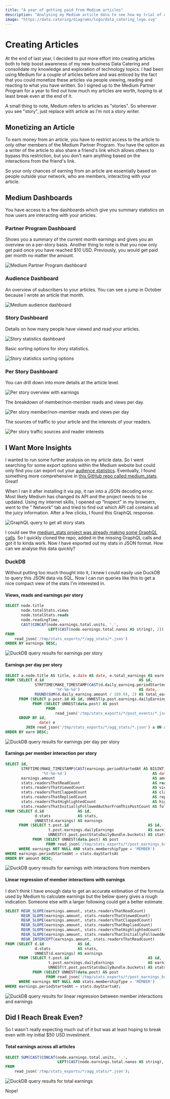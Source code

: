 ```yaml
---
title: "A year of getting paid from Medium articles"
description: "Analysing my Medium article data to see how my trial of one year of paid articles performed."
image: "https://data.catering/diagrams/logo/data_catering_logo.svg"
---
```


# Creating Articles

At the end of last year, I decided to put more effort into creating articles both to help boost awareness of my
new business Data Catering and consolidate my knowledge and exploration of technology topics. I had been using
Medium for a couple of articles before and was enticed by the fact that you could monetize these articles via people
viewing, reading and reacting to what you have written. So I signed up to the Medium Partner Program for a year to
find out how much my articles are worth, hoping to at least break even at the end of it.

A small thing to note, Medium refers to articles as "stories". So wherever you see "story", just replace with article
as I'm not a story writer.

## Monetizing an Article

To earn money from an article, you have to restrict access to the article to only other members of the Medium Partner
Program. You have the option as a writer of the article to also share a friend's link which allows others to bypass this
restriction, but you don't earn anything based on the interactions from the friend's link.

So your only chances of earning from an article are essentially based on people outside your network, who are members, 
interacting with your article.

## Medium Dashboards

You have access to a few dashboards which give you summary statistics on how users are interacting with your articles.

### Partner Program Dashboard

Shows you a summary of the current month earnings and gives you an overview on a per-story basis. Another thing to
note is that you now only get paid once you have reached $10 USD. Previously, you would get paid per month no matter
the amount.

![Medium Partner Program dashboard](../../diagrams/blog/paid-medium-articles/partner_program_dashboard.png)

### Audience Dashboard

An overview of subscribers to your articles. You can see a jump in October because I wrote an article that month.

![Medium audience dashboard](../../diagrams/blog/paid-medium-articles/audience_stats_dashboard.png)

### Story Dashboard

Details on how many people have viewed and read your articles.

![Story statistics dashboard](../../diagrams/blog/paid-medium-articles/story_stats_dashboard.png)

Basic sorting options for story statistics.

![Story statistics sorting options](../../diagrams/blog/paid-medium-articles/story_stats_sorting.png)

### Per Story Dashboard

You can drill down into more details at the article level.

![Per story overview with earnings](../../diagrams/blog/paid-medium-articles/per_story_stats_top.png)

The breakdown of member/non-member reads and views per day.

![Per story member/non-member reads and views per day](../../diagrams/blog/paid-medium-articles/per_story_stats_middle.png)

The sources of traffic to your article and the interests of your readers.

![Per story traffic sources and reader interests](../../diagrams/blog/paid-medium-articles/per_story_stats_bottom.png)

## I Want More Insights

I wanted to run some further analysis on my article data. So I went searching for some export options within the Medium
website but could only find you can export out your [audience statistics](#audience-dashboard). Eventually, I found
something more comprehensive in [this GitHub repo called medium_stats](https://github.com/otosky/medium_stats). Great!

When I ran it after installing it via pip, it ran into a JSON decoding error. Most likely Medium has changed its API
and the project needs to be updated. Using my internet skills, I opened up "Inspect" in my browsers, went to the "
Network" tab and tried to find out which API call contains all the juicy information. After a few clicks, I found this 
GraphQL response.

![GraphQL query to get all story stats](../../diagrams/blog/paid-medium-articles/inspect_graphql_query.png)

I could see the
[medium_stats project was already making some GraphQL calls](https://github.com/otosky/medium_stats/blob/master/medium_stats/scraper.py#L15).
So I quickly cloned the repo, added in the missing GraphQL calls and got it to kinda work. Now I have exported out my
stats in JSON format. How can we analyse this data quickly?

### DuckDB

Without putting too much thought into it, I knew I could easily use DuckDB to query this JSON data via SQL.
Now I can run queries like this to get a nice compact view of the stats I'm interested in.

#### Views, reads and earnings per story

```sql
SELECT node.title                                                                 AS title,
       node.totalStats.views                                                      AS views,
       node.totalStats.reads                                                      AS reads,
       node.readingTime,
       CAST(CONCAT(node.earnings.total.units, '.',
                   LEFT(CAST(node.earnings.total.nanos AS string), 2)) AS DOUBLE) AS earnings
FROM
    read_json('/tmp/stats_exports/*/agg_stats/*.json')
ORDER BY earnings DESC;
```

![DuckDB query results for earnings per story](../../diagrams/blog/paid-medium-articles/duckdb_earnings_per_story.png)

#### Earnings per day per story

```sql
SELECT a.node.title AS title, e.date AS date, e.total_earnings AS earn
FROM (SELECT d.id                                          AS id,
             STRFTIME(MAKE_TIMESTAMP(CAST(d.daily_earning.periodStartedAt AS BIGINT) * 1000),
                      '%Y-%m-%d')                          AS date,
             ROUND(SUM(d.daily_earning.amount / 100.0), 2) AS total_earnings
      FROM (SELECT p.post.id AS id, UNNEST(p.post.earnings.dailyEarnings) AS daily_earning
            FROM (SELECT UNNEST(data.post) AS post
                  FROM
                      read_json('/tmp/stats_exports/*/post_events/*.json')) p) d
      GROUP BY id,
               date) e
         JOIN read_json('/tmp/stats_exports/*/agg_stats/*.json') a ON a.node.id = e.id
ORDER BY earn DESC;
```

![DuckDB query results for earnings per day per story](../../diagrams/blog/paid-medium-articles/duckdb_earnings_per_day_per_story.png)

#### Earnings per member interaction per story

```sql
SELECT id,
       STRFTIME(MAKE_TIMESTAMP(CAST(earnings.periodStartedAt AS BIGINT) * 1000),
                '%Y-%m-%d')                                      AS date,
       earnings.amount                                           AS amount,
       stats.readersThatReadCount                                AS reads,
       stats.readersThatViewedCount                              AS views,
       stats.readersThatClappedCount                             AS claps,
       stats.readersThatRepliedCount                             AS replies,
       stats.readersThatHighlightedCount                         AS highlights,
       stats.readersThatInitiallyFollowedAuthorFromThisPostCount AS follows
FROM (SELECT d.id               AS id,
             d.stats            AS stats,
             UNNEST(d.earnings) AS earnings
      FROM (SELECT t.post.id                                   AS id,
                   t.post.earnings.dailyEarnings               AS earnings,
                   UNNEST(t.post.postStatsDailyBundle.buckets) AS stats
            FROM (SELECT UNNEST(data.post) AS post
                  FROM read_json('/tmp/stats_exports/*/post_earnings_breakdown/*.json')) t) d
      WHERE earnings NOT NULL AND stats.membershipType = 'MEMBER')
WHERE earnings.periodStartedAt = stats.dayStartsAt
ORDER BY amount DESC;
```

![DuckDB query results for earnings with interactions from members](../../diagrams/blog/paid-medium-articles/duckdb_earnings_per_interaction.png)

#### Linear regression of member interactions with earnings

I don't think I have enough data to get an accurate estimation of the formula used by Medium to calculate earnings but
the below query gives a rough indication. Someone else with a larger following could get a better estimate.

```sql
SELECT REGR_SLOPE(earnings.amount, stats.readersThatReadCount)                                AS slope_read,
       REGR_SLOPE(earnings.amount, stats.readersThatViewedCount)                              AS slope_view,
       REGR_SLOPE(earnings.amount, stats.readersThatClappedCount)                             AS slope_clap,
       REGR_SLOPE(earnings.amount, stats.readersThatRepliedCount)                             AS slope_reply,
       REGR_SLOPE(earnings.amount, stats.readersThatHighlightedCount)                         AS slope_highlight,
       REGR_SLOPE(earnings.amount, stats.readersThatInitiallyFollowedAuthorFromThisPostCount) AS slope_follow,
       REGR_INTERCEPT(earnings.amount, stats.readersThatReadCount)                            AS intercept
FROM (SELECT d.id               AS id,
             d.stats            AS stats,
             UNNEST(d.earnings) AS earnings
      FROM (SELECT t.post.id                                   AS id,
                   t.post.earnings.dailyEarnings               AS earnings,
                   UNNEST(t.post.postStatsDailyBundle.buckets) AS stats
            FROM (SELECT UNNEST(data.post) AS post
                  FROM read_json('/tmp/stats_exports/*/post_earnings_breakdown/*.json')) t) d
      WHERE earnings NOT NULL AND stats.membershipType = 'MEMBER')
WHERE earnings.periodStartedAt = stats.dayStartsAt;
```

![DuckDB query results for linear regression between member interactions and earnings](../../diagrams/blog/paid-medium-articles/duckdb_linear_regression_interactions.png)

## Did I Reach Break Even?

So I wasn't really expecting much out of it but was at least hoping to break even with my initial $50 USD investment.

#### Total earnings across all articles

```sql
SELECT SUM(CAST(CONCAT(node.earnings.total.units, '.',
                       LEFT(CAST(node.earnings.total.nanos AS string), 2)) AS DOUBLE)) AS total_earnings
FROM
    read_json('/tmp/stats_exports/*/agg_stats/*.json');
```

![DuckDB query results for total earnings](../../diagrams/blog/paid-medium-articles/duckdb_total_earnings.png)

Nope!
